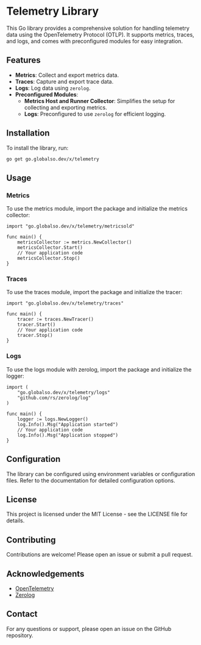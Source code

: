 # Telemetry Library

This Go library provides a comprehensive solution for handling telemetry
data using the OpenTelemetry Protocol (OTLP). It supports metrics, traces,
and logs, and comes with preconfigured modules for easy integration.

## Features

- **Metrics**: Collect and export metrics data.
- **Traces**: Capture and export trace data.
- **Logs**: Log data using `zerolog`.
- **Preconfigured Modules**:
	- **Metrics Host and Runner Collector**: Simplifies the setup for collecting and exporting metrics.
	- **Logs**: Preconfigured to use `zerolog` for efficient logging.

## Installation

To install the library, run:

```sh
go get go.globalso.dev/x/telemetry
```

## Usage

### Metrics
To use the metrics module, import the package and initialize the metrics collector:

```golang
import "go.globalso.dev/x/telemetry/metricsold"

func main() {
    metricsCollector := metrics.NewCollector()
    metricsCollector.Start()
    // Your application code
    metricsCollector.Stop()
}
```

### Traces 

To use the traces module, import the package and initialize the tracer:

```golang
import "go.globalso.dev/x/telemetry/traces"

func main() {
    tracer := traces.NewTracer()
    tracer.Start()
    // Your application code
    tracer.Stop()
}
```

### Logs

To use the logs module with zerolog, import the package and initialize the logger:

```golang
import (
    "go.globalso.dev/x/telemetry/logs"
    "github.com/rs/zerolog/log"
)

func main() {
    logger := logs.NewLogger()
    log.Info().Msg("Application started")
    // Your application code
    log.Info().Msg("Application stopped")
}
```

## Configuration

The library can be configured using environment variables or configuration
files. Refer to the documentation for detailed configuration options. 

## License

This project is licensed under the MIT License - see the LICENSE file for details.

## Contributing

Contributions are welcome! Please open an issue or submit a pull request. 

## Acknowledgements

- [OpenTelemetry](https://opentelemetry.io/)
- [Zerolog](https://github.com/rs/zerolog)

## Contact
For any questions or support, please open an issue on the GitHub repository.
